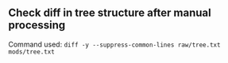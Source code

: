 ## Check diff in tree structure after manual processing

Command used: `diff -y --suppress-common-lines raw/tree.txt mods/tree.txt`
